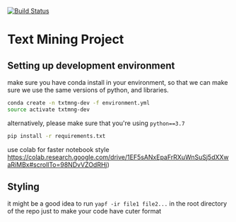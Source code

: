 [![Build Status](https://travis-ci.org/robroooh/txt-mng.svg?branch=master)](https://travis-ci.org/robroooh/txt-mng)

# Text Mining Project

## Setting up development environment

make sure you have conda install in your environment, so that we can make sure we use the same versions of python, and libraries. 

```sh
conda create -n txtmng-dev -f environment.yml
source activate txtmng-dev
```
alternatively, please make sure that you're using `python==3.7`
```sh
pip install -r requirements.txt
```
use colab for faster notebook style
https://colab.research.google.com/drive/1EF5sANxEpaFrRXuWnSuSj5dXXwaRiMBx#scrollTo=98NDvVZOdRHj)

## Styling
it might be a good idea to run `yapf -ir file1 file2...` in the root directory of the repo just to make your code have cuter format
